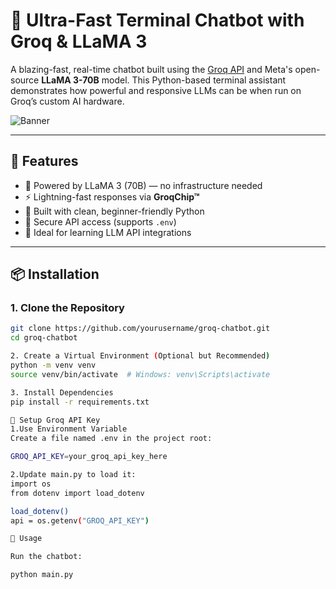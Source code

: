 # 🤖 Ultra-Fast Terminal Chatbot with Groq & LLaMA 3

A blazing-fast, real-time chatbot built using the [Groq API](https://console.groq.com/) and Meta's open-source **LLaMA 3-70B** model. This Python-based terminal assistant demonstrates how powerful and responsive LLMs can be when run on Groq’s custom AI hardware.

![Banner](/home/sanjeevackumar/DSML/groq-chatbot/chatbot.png) <!-- Replace with actual banner file path -->

---

## 🚀 Features

- 🧠 Powered by LLaMA 3 (70B) — no infrastructure needed
- ⚡ Lightning-fast responses via **GroqChip™**
- 🐍 Built with clean, beginner-friendly Python
- 🔐 Secure API access (supports `.env`)
- 🧪 Ideal for learning LLM API integrations

---

## 📦 Installation

### 1. Clone the Repository

```bash
git clone https://github.com/yourusername/groq-chatbot.git
cd groq-chatbot

2. Create a Virtual Environment (Optional but Recommended)
python -m venv venv
source venv/bin/activate  # Windows: venv\Scripts\activate

3. Install Dependencies
pip install -r requirements.txt

🔑 Setup Groq API Key
1.Use Environment Variable
Create a file named .env in the project root:

GROQ_API_KEY=your_groq_api_key_here

2.Update main.py to load it:
import os
from dotenv import load_dotenv

load_dotenv()
api = os.getenv("GROQ_API_KEY")

🧠 Usage

Run the chatbot:

python main.py